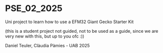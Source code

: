 # PSE_02_2025
Uni project to learn how to use a EFM32 Giant Gecko Starter Kit

(this is a student project not guided, not to be used as a guide, since we are very new with this, but up to you ofc :))

Daniel Teuler, Clàudia Pàmies - UAB 2025

